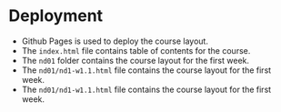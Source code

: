 # Deployment

- Github Pages is used to deploy the course layout.
- The `index.html` file contains table of contents for the course.
- The `nd01` folder contains the course layout for the first week.
- The `nd01/nd1-w1.1.html` file contains the course layout for the first week.
- The `nd01/nd1-w1.1.html` file contains the course layout for the first week.